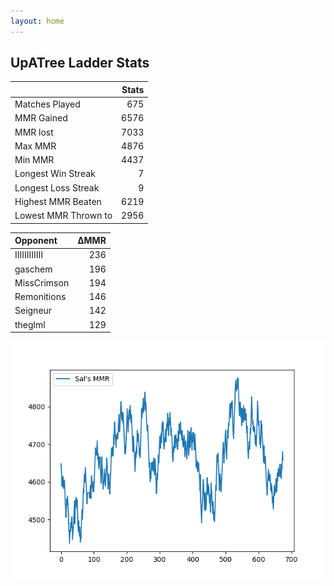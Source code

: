 ```yaml
---
layout: home
---
```


## UpATree Ladder Stats

|                      |   Stats |
|:---------------------|--------:|
| Matches Played       |     675 |
| MMR Gained           |    6576 |
| MMR lost             |    7033 |
| Max MMR              |    4876 |
| Min MMR              |    4437 |
| Longest Win Streak   |       7 |
| Longest Loss Streak  |       9 |
| Highest MMR Beaten   |    6219 |
| Lowest MMR Thrown to |    2956 |

| Opponent     |   ΔMMR |
|:-------------|-------:|
| IIIIIIIIIIII |    236 |
| gaschem      |    196 |
| MissCrimson  |    194 |
| Remonitions  |    146 |
| Seigneur     |    142 |
| theglml      |    129 |

![Sal's MMR](./assets/MMR.png)

